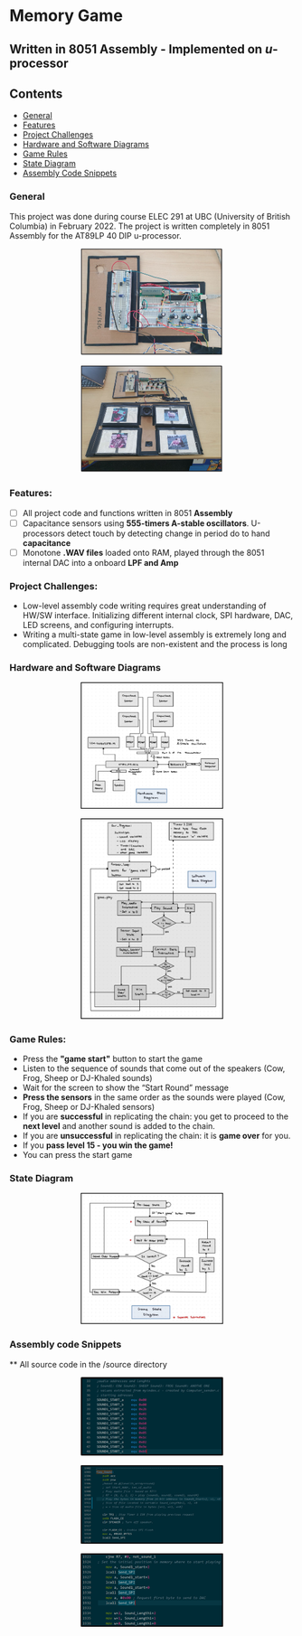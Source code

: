 # Memory Game 
## Written in 8051 Assembly - Implemented on $u$-processor ##

## Contents

* [General](#general)
* [Features](#features)
* [Project Challenges](#project-challenges)
* [Hardware and Software Diagrams](#hardware-and-software-diagrams)
* [Game Rules](#game-rules)
* [State Diagram](#state-diagram)
* [Assembly Code Snippets](#assembly-code-snippets)

### General

This project was done during course ELEC 291 at UBC (University of British Columbia) in February 2022.
The project is written completely in 8051 Assembly for the AT89LP 40 DIP u-processor.

<p align="center"><img src="/Media/Photos/Pictures/Circuitry_B.jpg" title="game view" width="50%" height="50%"></p>
<p align="center"><img src="/Media/Photos/Pictures/Front_view_B.jpg" title="game view" width="50%" height="50%"></p>

### **Features:**

- [ ]  All project code and functions written in 8051 **Assembly**
- [ ]  Capacitance sensors using **555-timers A-stable oscillators**. U-processors detect touch by detecting change in period do to hand **capacitance**
- [ ]  Monotone **.WAV files** loaded onto RAM, played through the 8051 internal DAC into a onboard **LPF and Amp**

### **Project Challenges:**

- Low-level assembly code writing requires great understanding of HW/SW interface. Initializing different internal clock, SPI hardware, DAC, LED screens, and configuring interrupts.
- Writing a multi-state game in low-level assembly is extremely long and complicated. Debugging tools are non-existent and the process is long

### Hardware and Software Diagrams 

<p align="center"><img src="/Media/Photos/Diagrams/Hardware_sketch.png" title="game view" width="50%" height="50%"></p>
<p align="center"><img src="/Media/Photos/Diagrams/Software_sketch.png" title="game view" width="50%" height="50%"></p>

### **Game Rules:**

- Press the **"game start"** button to start the game
- Listen to the sequence of sounds that come out of the speakers (Cow, Frog, Sheep or DJ-Khaled sounds)
- Wait for the screen to show the “Start Round” message
- **Press the sensors** in the same order as the sounds were played (Cow, Frog, Sheep or DJ-Khaled sensors)
- If you are **successful** in replicating the chain: you get to proceed to the **next level** and another sound is added to the chain.
- If you are **unsuccessful** in replicating the chain: it is **game over** for you.
- If you **pass level 15 - you win the game!**
- You can press the start game

### State Diagram

<p align="center"><img src="/Media/Photos/Diagrams/State_digram.png" title="game view" width="50%" height="50%"></p>

### Assembly code Snippets

** All source code in the /source directory

<p align="center"><img src="/Media/Photos/Code/Sound_assembly.png" title="game view" width="50%" height="50%"></p>
<p align="center"><img src="/Media/Photos/Code/Play_sound_assembly.png" title="game view" width="50%" height="50%"></p>
<p align="center"><img src="/Media/Photos/Code/Play_sound2_assembly.png" title="game view" width="50%" height="50%"></p>
